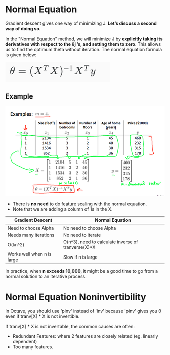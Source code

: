 # Normal Equation
Gradient descent gives one way of minimizing J. **Let’s discuss a second way of doing so.** 

In the "Normal Equation" method, we will minimize J by **explicitly taking its derivatives with respect to the θj ’s, and setting them to zero**. This allows us to find the optimum theta without iteration. The normal equation formula is given below:

![normal_eq](./img/normal_eq.png)

## Example
![normal_eq_ex](./img/normal_eq_ex.png)
 - There is **no need** to do feature scaling with the normal equation.
 - Note that we are adding a column of 1s in the X.

| Gradient Descent | Normal Equation |
| ---------------- | --------------- |
| Need to choose Alpha | No need to choose Alpha |
| Needs many iterations | No need to iterate | 
| O(kn^2) | O(n^3), need to calculate inverse of tranverse(X)*X |
| Works well when n is large | Slow if n is large |

In practice, when **n exceeds 10,000**, it might be a good time to go from a normal solution to an iterative process.

# Normal Equation Noninvertibility

In Octave, you should use 'pinv' instead of 'inv' because 'pinv' gives you θ even if tranv[X] * X is not invertible.

If tranv[X] * X is not invertable, the common causes are often:
 - Redundant Features: where 2 features are closely related (eg. linearly dependent)
  - Too many features.
